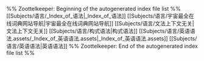%% Zoottelkeeper: Beginning of the autogenerated index file list  %%
 [[Subjects/语言/_Index_of_语法|_Index_of_语法]]
 [[Subjects/语言/宇宙最全在线词典网站导航|宇宙最全在线词典网站导航]]
 [[Subjects/语言/文法上下文无关|文法上下文无关]]
 [[Subjects/语言/构式语法|构式语法]]
 [[Subjects/语言/英语语法.assets/_Index_of_英语语法.assets|_Index_of_英语语法.assets]]
 [[Subjects/语言/英语语法|英语语法]]
%% Zoottelkeeper: End of the autogenerated index file list  %%
